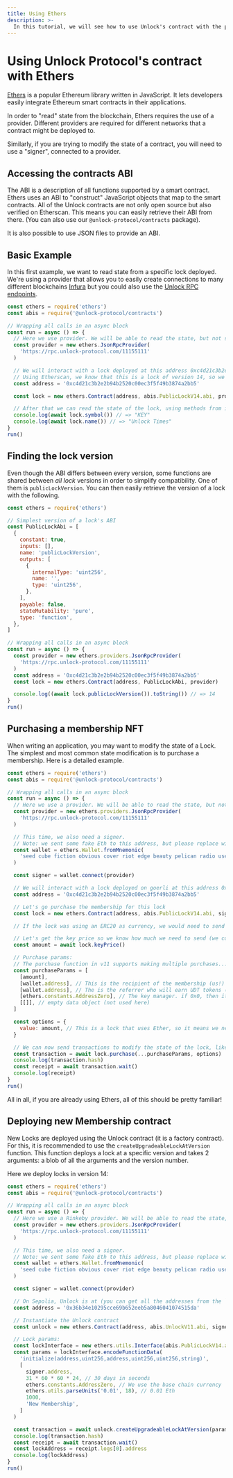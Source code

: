 ```yaml
---
title: Using Ethers
description: >-
  In this tutorial, we will see how to use Unlock's contract with the popular Ethers library.
---
```


# Using Unlock Protocol's contract with Ethers

[Ethers](https://docs.ethers.io/) is a popular Ethereum library written in JavaScript. It lets developers easily integrate Ethereum smart contracts in their applications.

In order to "read" state from the blockchain, Ethers requires the use of a provider. Different providers are required for different networks that a contract might be deployed to.

Similarly, if you are trying to modify the state of a contract, you will need to use a "signer", connected to a provider.

## Accessing the contracts ABI

The ABI is a description of all functions supported by a smart contract. Ethers uses an ABI to "construct" JavaScript objects that map to the smart contracts. All of the Unlock contracts are not only open source but also verified on Etherscan. This means you can easily retrieve their ABI from there. (You can also use our `@unlock-protocol/contracts` package).

It is also possible to use JSON files to provide an ABI.

## Basic Example

In this first example, we want to read state from a specific lock deployed. We're using a provider that allows you to easily create connections to many different blockchains [Infura](https://infura.io/) but you could also use the [Unlock RPC endpoints](../../tools/rpc-provider.md).

```javascript
const ethers = require('ethers')
const abis = require('@unlock-protocol/contracts')

// Wrapping all calls in an async block
const run = async () => {
  // Here we use provider. We will be able to read the state, but not send transactions.
  const provider = new ethers.JsonRpcProvider(
    'https://rpc.unlock-protocol.com/11155111'
  )

  // We will interact with a lock deployed at this address 0xc4d21c3b2e2b94b2520c00ec3f5f49b3874a2bb5
  // Using Etherscan, we know that this is a lock of version 14, so we will load the corresponding ABI.
  const address = '0xc4d21c3b2e2b94b2520c00ec3f5f49b3874a2bb5'

  const lock = new ethers.Contract(address, abis.PublicLockV14.abi, provider)

  // After that we can read the state of the lock, using methods from its ABI:
  console.log(await lock.symbol()) // => "KEY"
  console.log(await lock.name()) // => "Unlock Times"
}
run()
```

## Finding the lock version

Even though the ABI differs between every version, some functions are shared between _all lock_ versions in order to simplify compatibility. One of them is `publicLockVersion`. You can then easily retrieve the version of a lock with the following.

```javascript
const ethers = require('ethers')

// Simplest version of a lock's ABI
const PublicLockAbi = [
  {
    constant: true,
    inputs: [],
    name: 'publicLockVersion',
    outputs: [
      {
        internalType: 'uint256',
        name: '',
        type: 'uint256',
      },
    ],
    payable: false,
    stateMutability: 'pure',
    type: 'function',
  },
]

// Wrapping all calls in an async block
const run = async () => {
  const provider = new ethers.providers.JsonRpcProvider(
    'https://rpc.unlock-protocol.com/11155111'
  )
  const address = '0xc4d21c3b2e2b94b2520c00ec3f5f49b3874a2bb5'
  const lock = new ethers.Contract(address, PublicLockAbi, provider)

  console.log((await lock.publicLockVersion()).toString()) // => 14
}
run()
```

## Purchasing a membership NFT

When writing an application, you may want to modify the state of a Lock. The simplest and most common state modification is to purchase a membership. Here is a detailed example.

```javascript
const ethers = require('ethers')
const abis = require('@unlock-protocol/contracts')

// Wrapping all calls in an async block
const run = async () => {
  // Here we use a provider. We will be able to read the state, but not send transactions.
  const provider = new ethers.providers.JsonRpcProvider(
    'https://rpc.unlock-protocol.com/11155111'
  )

  // This time, we also need a signer.
  // Note: we sent some fake Eth to this address, but please replace with your own!
  const wallet = ethers.Wallet.fromMnemonic(
    'seed cube fiction obvious cover riot edge beauty pelican radio useful strong'
  )

  const signer = wallet.connect(provider)

  // We will interact with a lock deployed on goerli at this address 0xc4d21c3b2e2b94b2520c00ec3f5f49b3874a2bb5
  const address = '0xc4d21c3b2e2b94b2520c00ec3f5f49b3874a2bb5'

  // Let's go purchase the membership for this lock
  const lock = new ethers.Contract(address, abis.PublicLockV14.abi, signer)

  // If the lock was using an ERC20 as currency, we would need to send an approval transaction on the ERC20 contract first...

  // Let's get the key price so we know how much we need to send (we could send more!)
  const amount = await lock.keyPrice()

  // Purchase params:
  // The purchase function in v11 supports making multiple purchases... here we just pass a single one.
  const purchaseParams = [
    [amount],
    [wallet.address], // This is the recipient of the membership (us!)
    [wallet.address], // The is the referrer who will earn UDT tokens (we'd like this to be us!)
    [ethers.constants.AddressZero], // The key manager. if 0x0, then it is the recipient by default
    [[]], // empty data object (not used here)
  ]

  const options = {
    value: amount, // This is a lock that uses Ether, so it means we need send value. If it was an ERC20 we could set this to 0 and just use the amount on purchase's first argument
  }

  // We can now send transactions to modify the state of the lock, like purchase a key!
  const transaction = await lock.purchase(...purchaseParams, options)
  console.log(transaction.hash)
  const receipt = await transaction.wait()
  console.log(receipt)
}
run()
```

All in all, if you are already using Ethers, all of this should be pretty familiar!

## Deploying new Membership contract

New Locks are deployed using the Unlock contract (it is a factory contract). For this, it is recommended to use the `createUpgradeableLockAtVersion` function. This function deploys a lock at a specific version and takes 2 arguments: a blob of all the arguments and the version number.

Here we deploy locks in version 14:

```javascript
const ethers = require('ethers')
const abis = require('@unlock-protocol/contracts')

// Wrapping all calls in an async block
const run = async () => {
  // Here we use a Rinkeby provider. We will be able to read the state, but not send transactions.
  const provider = new ethers.providers.JsonRpcProvider(
    'https://rpc.unlock-protocol.com/11155111'
  )

  // This time, we also need a signer.
  // Note: we sent some fake Eth to this address, but please replace with your own!
  const wallet = ethers.Wallet.fromMnemonic(
    'seed cube fiction obvious cover riot edge beauty pelican radio useful strong'
  )

  const signer = wallet.connect(provider)

  // On Sepolia, Unlock is at (you can get all the addresses from the `@unlock-protocol/networks` npm module)
  const address = '0x36b34e10295cce69b652eeb5a8046041074515da'

  // Instantiate the Unlock contract
  const unlock = new ethers.Contract(address, abis.UnlockV11.abi, signer)

  // Lock params:
  const lockInterface = new ethers.utils.Interface(abis.PublicLockV14.abi)
  const params = lockInterface.encodeFunctionData(
    'initialize(address,uint256,address,uint256,uint256,string)',
    [
      signer.address,
      31 * 60 * 60 * 24, // 30 days in seconds
      ethers.constants.AddressZero, // We use the base chain currency
      ethers.utils.parseUnits('0.01', 18), // 0.01 Eth
      1000,
      'New Membership',
    ]
  )

  const transaction = await unlock.createUpgradeableLockAtVersion(params, 14)
  console.log(transaction.hash)
  const receipt = await transaction.wait()
  const lockAddress = receipt.logs[0].address
  console.log(lockAddress)
}
run()
```
